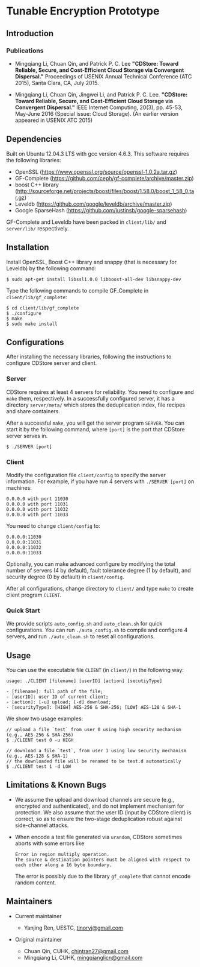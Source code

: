 # Tunable Encryption Prototype
   
## Introduction



### Publications
- Mingqiang Li, Chuan Qin, and Patrick P. C. Lee 
	**"CDStore: Toward Reliable, Secure, and Cost-Efficient Cloud Storage via Convergent Dispersal."** 
	Proceedings of USENIX Annual Technical Conference (ATC 2015), Santa Clara, CA, July 2015.

- Mingqiang Li, Chuan Qin, Jingwei Li, and Patrick P. C. Lee.
	**"CDStore: Toward Reliable, Secure, and Cost-Efficient Cloud Storage via Convergent Dispersal."**
	IEEE Internet Computing, 20(3), pp. 45-53, May-June 2016 (Special issue: Cloud Storage).
	(An earlier version appeared in USENIX ATC 2015)

## Dependencies
Built on Ubuntu 12.04.3 LTS with gcc version 4.6.3. This software requires the following libraries:

 * OpenSSL (https://www.openssl.org/source/openssl-1.0.2a.tar.gz)
 * GF-Complete (https://github.com/ceph/gf-complete/archive/master.zip)
 * boost C++ library (http://sourceforge.net/projects/boost/files/boost/1.58.0/boost_1_58_0.tar.gz)
 * Leveldb (https://github.com/google/leveldb/archive/master.zip)
 * Google SparseHash (https://github.com/justinsb/google-sparsehash)

GF-Complete and Leveldb have been packed in `client/lib/` and `server/lib/` respectively.

## Installation

Install OpenSSL, Boost C++ library and snappy (that is necessary for Leveldb) by the following command:

```
$ sudo apt-get install libssl1.0.0 libboost-all-dev libsnappy-dev
```

Type the following commands to compile GF_Complete in `client/lib/gf_complete`:

```
$ cd client/lib/gf_complete
$ ./configure
$ make 
$ sudo make install
```

## Configurations

After installing the necessary libraries, following the instructions to configure CDStore server and client.  

### Server

CDStore requires at least 4 servers for reliability. You need to configure and `make` them, respectively. In a successfully configured server, it has a directory `server/meta/` which stores the deduplication index, file recipes and share containers. 

After a successful `make`, you will get the server program `SERVER`. You can start it by the following command, where `[port]` is the port that CDStore server serves in.  

```
$ ./SERVER [port]
```

### Client

Modify the configuration file `client/config` to specify the server information. For example, if you have run 4 servers with `./SERVER [port]` on machines: 

```
0.0.0.0 with port 11030
0.0.0.0 with port 11031
0.0.0.0 with port 11032
0.0.0.0 with port 11033
```

You need to change `client/config` to:

```
0.0.0.0:11030
0.0.0.0:11031
0.0.0.0:11032
0.0.0.0:11033
```

Optionally, you can make advanced configure by modifying the total number of servers (4 by default), fault tolerance degree (1 by default), and security degree (0 by default) in `client/config`.

After all configurations, change directory to `client/` and type `make` to create client program `CLIENT`.  

### Quick Start

We provide scripts `auto_config.sh` and `auto_clean.sh` for quick configurations. You can run `./auto_config.sh` to compile and configure 4 servers, and run `./auto_clean.sh` to reset all configurations. 

## Usage

You can use the executable file `CLIENT` (in `client/`) in the following way:

```
usage: ./CLIENT [filename] [userID] [action] [secutiyType]

- [filename]: full path of the file;
- [userID]: user ID of current client;
- [action]: [-u] upload; [-d] download;
- [securityType]: [HIGH] AES-256 & SHA-256; [LOW] AES-128 & SHA-1
```

We show two usage examples:  

```
// upload a file `test` from user 0 using high security mechanism (e.g., AES-256 & SHA-256)
$ ./CLIENT test 0 -u HIGH

// download a file `test`, from user 1 using low security mechanism (e.g., AES-128 & SHA-1)
// the downloaded file will be renamed to be test.d automatically
$ ./CLIENT test 1 -d LOW
```

## Limitations & Known Bugs

- We assume the upload and download channels are secure (e.g., encrypted and authenticated), and do not implement mechanism for protection. We also assume that the user ID (input by CDStore client) is correct, so as to ensure the two-stage deduplication robust against side-channel attacks.    

- When encode a test file generated via `urandom`, CDStore sometimes aborts with some errors like 
	```
	Error in region multiply operation.
	The source & destination pointers must be aligned with respect to each other along a 16 byte boundary.
	``` 
	The error is possibly due to the library `gf_complete` that cannot encode random content.



## Maintainers
 * Current maintainer
	- Yanjing Ren, UESTC, tinoryj@gmail.com

 * Original maintainer
	- Chuan Qin, CUHK, chintran27@gmail.com
	- Mingqiang Li, CUHK, mingqianglicn@gmail.com
